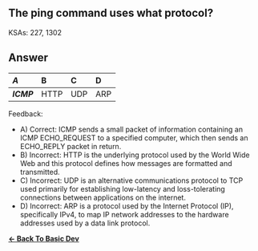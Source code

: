 ## The ping command uses what protocol?

KSAs: 227, 1302

## Answer
| ***A*** | B | C | D |
| :--- | :--- | :--- | :--- |
| ***ICMP*** | HTTP | UDP | ARP |


Feedback:

- A) Correct: ICMP sends a small packet of information containing an ICMP ECHO_REQUEST to a specified computer, which then sends an ECHO_REPLY packet in return.
- B) Incorrect: HTTP is the underlying protocol used by the World Wide Web and this protocol defines how messages are formatted and transmitted.
- C) Incorrect: UDP is an alternative communications protocol to TCP used primarily for establishing low-latency and loss-tolerating connections between applications on the internet.
- D) Incorrect: ARP is a protocol used by the Internet Protocol (IP), specifically IPv4, to map IP network addresses to the hardware addresses used by a data link protocol.

[**<- Back To Basic Dev**](../../../Basic_Dev.md)

